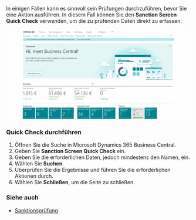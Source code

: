 In einigen Fällen kann es sinnvoll sein Prüfungen durchzuführen, bevor Sie eine Aktion ausführen. In diesem Fall können Sie den **Sanction Screen Quick Check** verwenden, um die zu prüfenden Daten direkt zu erfassen:

![Sanction Screen Quick Check](/assets/images/365-business-sanction-screen/sanction-screen-quick-check.en-US.gif)

### Quick Check durchführen

1. Öffnen Sie die Suche in Microsoft Dynamics 365 Business Central.
2. Geben Sie **Sanction Screen Quick Check** ein.
3. Geben Sie die erforderlichen Daten, jedoch mindestens den Namen, ein.
4. Wählen Sie **Suchen**.
5. Überprüfen Sie die Ergebnisse und führen Sie die erforderlichen Aktionen durch.
6. Wählen Sie **Schließen**, um die Seite zu schließen.

### Siehe auch

- [Sanktionsprüfung](../sanction-screening/)